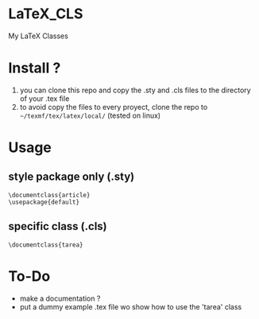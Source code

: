 # LaTeX_CLS
My LaTeX Classes

# Install ?

1. you can clone this repo and copy the .sty and .cls files to the directory of your .tex file
2. to avoid copy the files to every proyect, clone the repo to `~/texmf/tex/latex/local/` (tested on linux)

# Usage

## style package only (.sty)

```
\documentclass{article}
\usepackage{default}

```

## specific class (.cls)

```
\documentclass{tarea}

```


# To-Do
- make a documentation ?
- put a dummy example .tex file wo show how to use the 'tarea' class
